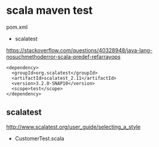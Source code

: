# scala maven test

pom.xml

- scalatest

https://stackoverflow.com/questions/40328948/java-lang-nosuchmethoderror-scala-predef-refarrayops

```
<dependency>
  <groupId>org.scalatest</groupId>
  <artifactId>scalatest_2.11</artifactId>
  <version>3.2.0-SNAP10</version>
  <scope>test</scope>
</dependency>
```

## scalatest

http://www.scalatest.org/user_guide/selecting_a_style

- CustomerTest.scala
